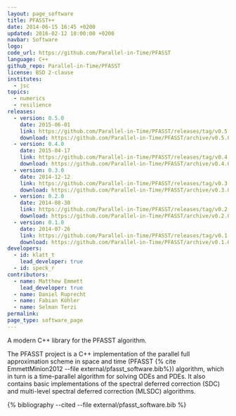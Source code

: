 ```yaml
---
layout: page_software
title: PFASST++
date: 2014-06-15 16:45 +0200
updated: 2016-02-12 10:00:00 +0200
navbar: Software
logo:
code_url: https://github.com/Parallel-in-Time/PFASST
language: C++
github_repo: Parallel-in-Time/PFASST
license: BSD 2-clause
institutes:
  - jsc
topics:
  - numerics
  - resilience
releases:
  - version: 0.5.0
    date: 2015-06-01
    link: https://github.com/Parallel-in-Time/PFASST/releases/tag/v0.5.0
    download: https://github.com/Parallel-in-Time/PFASST/archive/v0.5.0.zip
  - version: 0.4.0
    date: 2015-04-17
    link: https://github.com/Parallel-in-Time/PFASST/releases/tag/v0.4.0
    download: https://github.com/Parallel-in-Time/PFASST/archive/v0.4.0.zip
  - version: 0.3.0
    date: 2014-12-12
    link: https://github.com/Parallel-in-Time/PFASST/releases/tag/v0.3.0
    download: https://github.com/Parallel-in-Time/PFASST/archive/v0.3.0.zip
  - version: 0.2.0
    date: 2014-08-30
    link: https://github.com/Parallel-in-Time/PFASST/releases/tag/v0.2.0
    download: https://github.com/Parallel-in-Time/PFASST/archive/v0.2.0.zip
  - version: 0.1.0
    date: 2014-07-26
    link: https://github.com/Parallel-in-Time/PFASST/releases/tag/v0.1.0
    download: https://github.com/Parallel-in-Time/PFASST/archive/v0.1.0.zip
developers:
  - id: klatt_t
    lead_developer: true
  - id: speck_r
contributors:
  - name: Matthew Emmett
    lead_developer: true
  - name: Daniel Ruprecht
  - name: Fabian Köhler
  - name: Selman Terzi
permalink:
page_type: software_page
---
```

A modern C++ library for the PFASST algorithm. 

The PFASST project is a C++ implementation of the parallel full approximation 
scheme in space and time (PFASST {% cite EmmettMinion2012 --file external/pfasst_software.bib%})
algorithm, which in turn is a time-parallel algorithm for solving ODEs and PDEs.
It also contains basic implementations of the spectral deferred correction (SDC) 
and multi-level spectral deferred correction (MLSDC) algorithms.

{% bibliography --cited --file external/pfasst_software.bib %}
